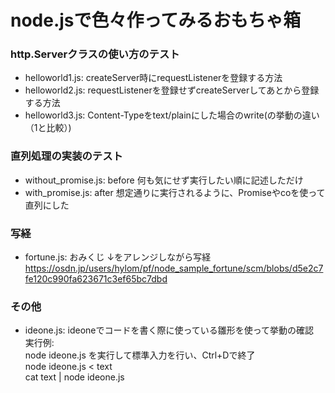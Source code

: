 # node.jsで色々作ってみるおもちゃ箱

### http.Serverクラスの使い方のテスト

* helloworld1.js: createServer時にrequestListenerを登録する方法
* helloworld2.js: requestListenerを登録せずcreateServerしてあとから登録する方法
* helloworld3.js: Content-Typeをtext/plainにした場合のwrite(の挙動の違い（1と比較）)

### 直列処理の実装のテスト

* without_promise.js: before 何も気にせず実行したい順に記述しただけ
* with_promise.js: after 想定通りに実行されるように、Promiseやcoを使って直列にした

### 写経

* fortune.js: おみくじ
↓をアレンジしながら写経
https://osdn.jp/users/hylom/pf/node_sample_fortune/scm/blobs/d5e2c7fe120c990fa623671c3ef65bc7dbd

### その他

* ideone.js:
ideoneでコードを書く際に使っている雛形を使って挙動の確認  
実行例:  
  node ideone.js を実行して標準入力を行い、Ctrl+Dで終了  
  node ideone.js < text  
  cat text | node ideone.js  
